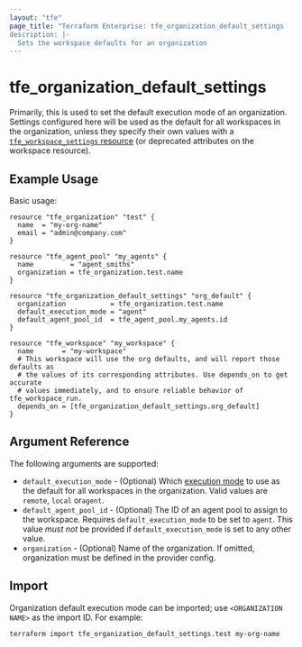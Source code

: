 ```yaml
---
layout: "tfe"
page_title: "Terraform Enterprise: tfe_organization_default_settings
description: |-
  Sets the workspace defaults for an organization
---
```


# tfe_organization_default_settings

Primarily, this is used to set the default execution mode of an organization. Settings configured here will be used as the default for all workspaces in the organization, unless they specify their own values with a [`tfe_workspace_settings` resource](workspace_settings.html) (or deprecated attributes on the workspace resource).

## Example Usage

Basic usage:

```hcl
resource "tfe_organization" "test" {
  name  = "my-org-name"
  email = "admin@company.com"
}

resource "tfe_agent_pool" "my_agents" {
  name         = "agent_smiths"
  organization = tfe_organization.test.name
}

resource "tfe_organization_default_settings" "org_default" {
  organization           = tfe_organization.test.name
  default_execution_mode = "agent"
  default_agent_pool_id  = tfe_agent_pool.my_agents.id
}

resource "tfe_workspace" "my_workspace" {
  name       = "my-workspace"
  # This workspace will use the org defaults, and will report those defaults as
  # the values of its corresponding attributes. Use depends_on to get accurate
  # values immediately, and to ensure reliable behavior of tfe_workspace_run.
  depends_on = [tfe_organization_default_settings.org_default]
}
```

## Argument Reference

The following arguments are supported:

* `default_execution_mode` - (Optional) Which [execution mode](https://developer.hashicorp.com/terraform/cloud-docs/workspaces/settings#execution-mode)
  to use as the default for all workspaces in the organization. Valid values are `remote`, `local` or`agent`.
* `default_agent_pool_id` - (Optional) The ID of an agent pool to assign to the workspace. Requires `default_execution_mode` to be set to `agent`. This value _must not_ be provided if `default_execution_mode` is set to any other value.
* `organization` - (Optional) Name of the organization. If omitted, organization must be defined in the provider config.


## Import

Organization default execution mode can be imported; use `<ORGANIZATION NAME>` as the import ID. For example:

```shell
terraform import tfe_organization_default_settings.test my-org-name
```
